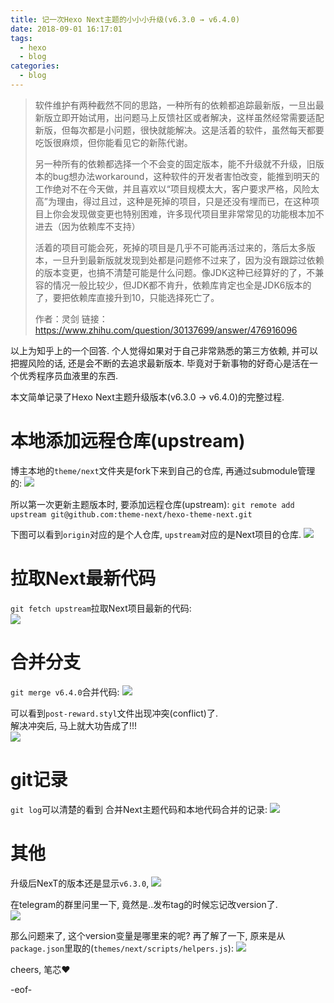 ```yaml
---
title: 记一次Hexo Next主题的小小小升级(v6.3.0 → v6.4.0)
date: 2018-09-01 16:17:01
tags:
  - hexo
  - blog
categories:
  - blog
---
```


> 软件维护有两种截然不同的思路，一种所有的依赖都追踪最新版，一旦出最新版立即开始试用，出问题马上反馈社区或者解决，这样虽然经常需要适配新版，但每次都是小问题，很快就能解决。这是活着的软件，虽然每天都要吃饭很麻烦，但你能看见它的新陈代谢。
> 
> 另一种所有的依赖都选择一个不会变的固定版本，能不升级就不升级，旧版本的bug想办法workaround，这种软件的开发者害怕改变，能推到明天的工作绝对不在今天做，并且喜欢以“项目规模太大，客户要求严格，风险太高”为理由，得过且过，这种是死掉的项目，只是还没有埋而已，在这种项目上你会发现做变更也特别困难，许多现代项目里非常常见的功能根本加不进去（因为依赖库不支持）
> 
> 活着的项目可能会死，死掉的项目是几乎不可能再活过来的，落后太多版本，一旦升到最新版就发现到处都是问题修不过来了，因为没有跟踪过依赖的版本变更，也搞不清楚可能是什么问题。像JDK这种已经算好的了，不兼容的情况一般比较少，但JDK都不肯升，依赖库肯定也全是JDK6版本的了，要把依赖库直接升到10，只能选择死亡了。
> 
> 作者：灵剑
链接：https://www.zhihu.com/question/30137699/answer/476916096

以上为知乎上的一个回答. 个人觉得如果对于自己非常熟悉的第三方依赖, 并可以把握风险的话, 还是会不断的去追求最新版本. 毕竟对于新事物的好奇心是活在一个优秀程序员血液里的东西. 

本文简单记录了Hexo Next主题升级版本(v6.3.0 → v6.4.0)的完整过程.  

<!--more-->

# 本地添加远程仓库(upstream)
博主本地的`theme/next`文件夹是fork下来到自己的仓库, 再通过submodule管理的: 
![](/images/blog/1800901_hexo_next_update/15357925972575.jpg)

所以第一次更新主题版本时, 要添加远程仓库(upstream): `git remote add upstream git@github.com:theme-next/hexo-theme-next.git`

下图可以看到`origin`对应的是个人仓库, `upstream`对应的是Next项目的仓库. 
![](/images/blog/1800901_hexo_next_update/15463587822040.jpg)

# 拉取Next最新代码
`git fetch upstream`拉取Next项目最新的代码:   
![](/images/blog/1800901_hexo_next_update/15357928615366.jpg)

# 合并分支
`git merge v6.4.0`合并代码:
![](/images/blog/1800901_hexo_next_update/15357931212528.jpg)

可以看到`post-reward.styl`文件出现冲突(conflict)了.    
解决冲突后, 马上就大功告成了!!!    
![](/images/blog/1800901_hexo_next_update/15357932201665.jpg)

# git记录
`git log`可以清楚的看到 合并Next主题代码和本地代码合并的记录:
![](/images/blog/1800901_hexo_next_update/15357933184002.jpg)

# 其他
升级后NexT的版本还是显示`v6.3.0`, 
![](/images/blog/1800901_hexo_next_update/15358741539618.jpg)

在telegram的群里问里一下, 竟然是..发布tag的时候忘记改version了.   
![](/images/blog/1800901_hexo_next_update/15358762828266.jpg)

那么问题来了, 这个version变量是哪里来的呢? 再了解了一下, 原来是从`package.json`里取的(`themes/next/scripts/helpers.js`):
![](/images/blog/1800901_hexo_next_update/15358846331974.jpg)


cheers, 笔芯❤️

-eof-


